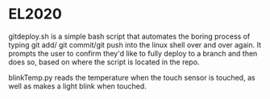# EL2020

gitdeploy.sh is a simple bash script that automates the boring process of typing git add/ git commit/git push into the linux shell over and over again. It prompts the user to confirm they'd like to fully deploy to a branch and then does so, based on where the script is located in the repo.

blinkTemp.py reads the temperature when the touch sensor is touched, as well as makes a light blink when touched.
